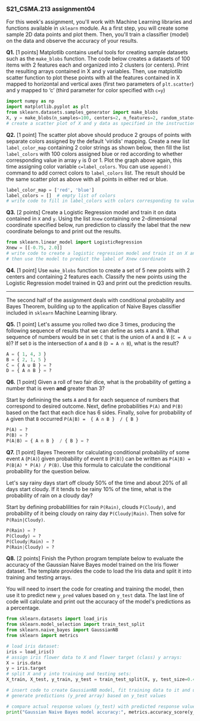 ### S21_CSMA.213 assignment04

For this week's assignment, you'll work with Machine Learning libraries and functions available in `sklearn` module. As a first step, you will create some sample 2D data points and plot them.  Then, you'll train a classifier (model) on the data and observe the accuracy of your results.

**Q1.** [1 points] Matplotlib contains useful tools for creating sample datasets such as the `make_blobs` function.  The code below creates a datasets of 100 items with 2 features each and organized into 2 clusters (or centers).  Print the resulting arrays contained in X and y variables. Then, use matplotlib scatter function to plot these points with all the features contained in X mapped to horizontal and vertical axes (first two parameters of `plt.scatter`) and y mapped to ‘c’ (third parameter for color specified with `c=y`)

```python
import numpy as np
import matplotlib.pyplot as plt
from sklearn.datasets.samples_generator import make_blobs
X, y = make_blobs(n_samples=100, centers=2, n_features=2, random_state=1)
# create a scatter plot of X and y data as specified in the instructions
```

**Q2.** [1 point] The scatter plot above should produce 2 groups of points with separate colors assigned by the default 'viridis' mapping.  Create a new list `label_color_map` containing 2 color strings as shown below, then fill the list `label_colors` with 100 colors assigned blue or red according to whether corresponding value in array `y` is 0 or 1.  Plot the graph above again, this time assigning color variable `c=label_colors`.  You can use `append()` command to add correct colors to `label_colors` list. The result should be the same scatter plot as above with all points in either red or blue.   

```python
label_color_map = ['red', 'blue']
label_colors = []  # empty list of colors
# write code to fill in label_colors with colors corresponding to values in y array
```

**Q3.** [2 points] Create a Logistic Regression model and train it on data contained in `X` and `y`.  Using the list `Xnew` containing one 2-dimensional coordinate specified below, run prediction to classify the label that the new coordinate belongs to and print out the results.

```python
from sklearn.linear_model import LogisticRegression
Xnew = [[-0.75, 2.0]]
# write code to create a logistic regression model and train it on X and y 
# then use the model to predict the label of Xnew coordinate
```

**Q4.** [1 point] Use `make_blobs` function to create a set of 5 new points with 2 centers and containing 2 features each.  Classify the new points using the Logistic Regression model trained in Q3 and print out the prediction results.

---

The second half of the assignment deals with conditional probability and Bayes Theorem, building up to the application of Naive Bayes classifier included in `sklearn` Machine Learning library.

**Q5.** [1 point] Let's assume you rolled two dice 3 times, producing the following sequence of results that we can define as sets `A` and `B`.  What sequence of numbers would be in set `C` that is the union of `A` and `B` (`C = A ∪ B`)?  If set `D` is the intersection of `A` and `B` (`D = A ∩ B`), what is the result?

```python
A = { 1, 4, 3 }
B = { 2, 1, 5 }
C = { A ∪ B } = ?
D = { A ∩ B } = ?
```

**Q6.** [1 point] Given a roll of two fair dice, what is the probability of getting a number that is even **and** greater than 3?  

Start by definining the sets `A` and `B` for each sequence of numbers that correspond to desired outcome.  Next, define probabilities `P(A)` and `P(B)` based on the fact that each dice has 6 sides.  Finally, solve for probability of `A` given that `B` occurred `P(A|B) =  { A ∩ B }  / { B }`

```python
P(A) = ?
P(B) = ?
P(A|B) = { A ∩ B }  / { B } = ?
```

**Q7.** [1 point] Bayes Theorem for calculating conditional probability of some event `A` (`P(A)`) given probability of event `B` (`P(B)`) can be written as `P(A|B) = P(B|A) * P(A) / P(B)`.  Use this formula to calculate the conditional probability for the question below.

Let's say rainy days start off cloudy 50% of the time and about 20% of all days start cloudy.  If it tends to be rainy 10% of the time, what is the probability of rain on a cloudy day?

Start by defining probablilities for rain `P(Rain)`, clouds `P(Cloudy)`, and probability of it being cloudy on rainy day `P(Cloudy|Rain)`.  Then solve for `P(Rain|Cloudy)`.

```python
P(Rain) = ?
P(Cloudy) = ?
P(Cloudy|Rain) = ?
P(Rain|Cloudy) = ?
```

**Q8.** [2 points] Finish the Python program template below to evaluate the accuracy of the Gaussian Naive Bayes model trained on the Iris flower dataset.  The template provides the code to load the Iris data and split it into training and testing arrays.  

You will need to insert the code for creating and training the model, then use it to predict new `y_pred` values based on `y_test` data.  The last line of code will calculate and print out the accuracy of the model's predictions as a percentage.

```python
from sklearn.datasets import load_iris 
from sklearn.model_selection import train_test_split 
from sklearn.naive_bayes import GaussianNB 
from sklearn import metrics

# load iris dataset:
iris = load_iris() 
# assign iris flower data to X and flower target (class) y arrays:
X = iris.data 
y = iris.target 
# split X and y into training and testing sets:
X_train, X_test, y_train, y_test = train_test_split(X, y, test_size=0.4, random_state=1)

# insert code to create GaussianNB model, fit training data to it and use it to 
# generate predictions (y_pred array) based on y_test values

# compare actual response values (y_test) with predicted response values (y_pred):
print("Gaussian Naive Bayes model accuracy:", metrics.accuracy_score(y_test, y_pred)*100 , "%")
```